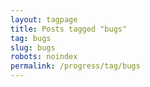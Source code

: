 ```yaml
---
layout: tagpage
title: Posts tagged "bugs"
tag: bugs
slug: bugs
robots: noindex
permalink: /progress/tag/bugs
---
```

